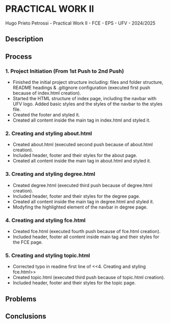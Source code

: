 # PRACTICAL WORK II

Hugo Prieto Petrossi - Practical Work II - FCE - EPS - UFV - 2024/2025

## Description

## Process

### 1. Project Initiation (From 1st Push to 2nd Push)

- Finished the initial project structure including: files and folder structure, README headings & .gitignore configuration (executed first push because of index.html creation).
- Started the HTML structure of index page, including the navbar with UFV logo. Added basic styles and the styles of the navbar to the styles file.
- Created the footer and styled it.
- Created all content inside the main tag in index.html and styled it.

### 2. Creating and styling about.html

- Created about.html (executed second push because of about.html creation).
- Included header, footer and their styles for the about page.
- Created all content inside the main tag in about.html and styled it.

### 3. Creating and styling degree.html

- Created degree.html (executed third push because of degree.html creation).
- Included header, footer and their styles for the degree page.
- Created all content inside the main tag in degree.html and styled it.
- Modyfing the highlighted element of the navbar in degree page.

### 4. Creating and styling fce.html

- Created fce.html (executed fourth push because of fce.html creation).
- Included header, footer all content inside main tag and their styles for the FCE page.

### 5. Creating and styling topic.html

- Corrected typo in readme first line of <<4. Creating and styling fce.html>>
- Created topic.html (executed third push because of topic.html creation).
- Included header, footer and their styles for the topic page.

## Problems

## Conclusions
